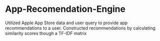 # App-Recomendation-Engine

Utilized Apple App Store data and user query to provide app recommendations to a user. Constructed recommendations by calculating similarity scores though a TF-IDF matrix
